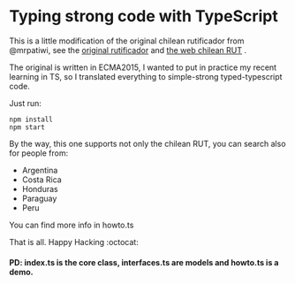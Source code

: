 Typing strong code with TypeScript
=================================

This is a little modification of the original chilean rutificador from @mrpatiwi, see the [original rutificador](https://github.com/mrpatiwi/rutificador) and [the web chilean RUT](https://chile.rutificador.com/)
.

The original is written in ECMA2015, I wanted to put in practice my recent learning in TS, so I translated everything to simple-strong typed-typescript code.

Just run:

 ```bssh
 npm install
 npm start
 ```
 
 By the way, this one supports not only the chilean RUT, you can search also for people from:
 
  - Argentina
  - Costa Rica
  - Honduras
  - Paraguay
  - Peru

You can find more info in howto.ts

That is all. Happy Hacking :octocat:

#### **PD**: index.ts is the core class, interfaces.ts are models and howto.ts is a demo.
